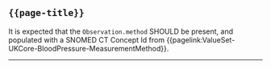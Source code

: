 ## `{{page-title}}`

It is expected that the `Observation.method` SHOULD be present, and populated with a SNOMED CT Concept Id from {{pagelink:ValueSet-UKCore-BloodPressure-MeasurementMethod}}.

---